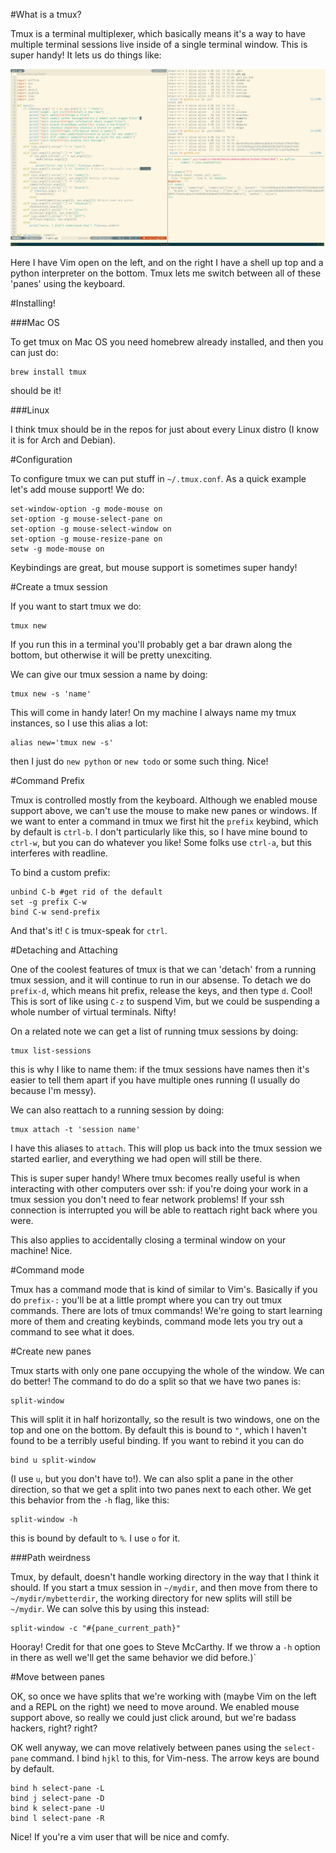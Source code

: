 #What is a tmux?

Tmux is a terminal multiplexer, which basically means it's a way to have
multiple terminal sessions live inside of a single terminal window. This is
super handy! It lets us do things like:

![](example.png)

Here I have Vim open on the left, and on the right I have a shell up top
and a python interpreter on the bottom. Tmux lets me switch between all of
these 'panes' using the keyboard.

#Installing!

###Mac OS

To get tmux on Mac OS you need homebrew already installed, and then you
can just do:

    brew install tmux

should be it!

###Linux

I think tmux should be in the repos for just about every Linux distro (I
know it is for Arch and Debian).

#Configuration

To configure tmux we can put stuff in `~/.tmux.conf`. As a quick example
let's add mouse support! We do:

    set-window-option -g mode-mouse on
    set-option -g mouse-select-pane on
    set-option -g mouse-select-window on
    set-option -g mouse-resize-pane on
    setw -g mode-mouse on

Keybindings are great, but mouse support is sometimes super handy!

#Create a tmux session

If you want to start tmux we do:

    tmux new

If you run this in a terminal you'll probably get a bar drawn along the
bottom, but otherwise it will be pretty unexciting.

We can give our tmux session a name by doing:

    tmux new -s 'name'

This will come in handy later! On my machine I always name my tmux
instances, so I use this alias a lot:

    alias new='tmux new -s'

then I just do `new python` or `new todo` or some such thing. Nice!

#Command Prefix

Tmux is controlled mostly from the keyboard. Although we enabled mouse
support above, we can't use the mouse to make new panes or windows. If we
want to enter a command in tmux we first hit the `prefix` keybind, which
by default is `ctrl-b`. I don't particularly like this, so I have mine
bound to `ctrl-w`, but you can do whatever you like! Some folks use
`ctrl-a`, but this interferes with readline.

To bind a custom prefix:

    unbind C-b #get rid of the default
    set -g prefix C-w
    bind C-w send-prefix

And that's it! `C` is tmux-speak for `ctrl`.

#Detaching and Attaching

One of the coolest features of tmux is that we can 'detach' from a running
tmux session, and it will continue to run in our absense. To detach we do
`prefix-d`, which means hit prefix, release the keys, and then type
`d`. Cool! This is sort of like using `C-z` to suspend Vim, but we
could be suspending a whole number of virtual terminals. Nifty!

On a related note we can get a list of running tmux sessions by doing:

    tmux list-sessions

this is why I like to name them: if the tmux sessions have names then it's
easier to tell them apart if you have multiple ones running (I usually do
because I'm messy).

We can also reattach to a running session by doing:

    tmux attach -t 'session name'

I have this aliases to `attach`. This will plop us back into the tmux
session we started earlier, and everything we had open will still be
there.

This is super super handy! Where tmux becomes really useful is when
interacting with other computers over ssh: if you're doing your work in
a tmux session you don't need to fear network problems! If your ssh
connection is interrupted you will be able to reattach right back where
you were.

This also applies to accidentally closing a terminal window on your
machine! Nice.

#Command mode

Tmux has a command mode that is kind of similar to Vim's. Basically if you
do `prefix-:` you'll be at a little prompt where you can try out tmux
commands. There are lots of tmux commands! We're going to start learning
more of them and creating keybinds, command mode lets you try out
a command to see what it does.

#Create new panes

Tmux starts with only one pane occupying the whole of the window. We can do
better! The command to do do a split so that we have two panes is:

    split-window

This will split it in half horizontally, so the result is two windows, one on
the top and one on the bottom. By default this is bound to `"`, which I haven't
found to be a terribly useful binding. If you want to rebind it you can do

    bind u split-window

(I use `u`, but you don't have to!). We can also split a pane in the other
direction, so that we get a split into two panes next to each other. We get
this behavior from the `-h` flag, like this:

    split-window -h

this is bound by default to `%`. I use `o` for it.

###Path weirdness

Tmux, by default, doesn't handle working directory in the way that I think it
should. If you start a tmux session in `~/mydir`, and then move from there to
`~/mydir/mybetterdir`, the working directory for new splits will still be
`~/mydir`. We can solve this by using this instead:

    split-window -c "#{pane_current_path}"

Hooray! Credit for that one goes to Steve McCarthy. If we throw a `-h` option
in there as well we'll get the same behavior we did before.)`

#Move between panes

OK, so once we have splits that we're working with (maybe Vim on the left
and a REPL on the right) we need to move around. We enabled mouse support
above, so really we could just click around, but we're badass hackers,
right? right?

OK well anyway, we can move relatively between panes using the
`select-pane` command. I bind `hjkl` to this, for Vim-ness. The arrow keys
are bound by default.

    bind h select-pane -L
    bind j select-pane -D
    bind k select-pane -U
    bind l select-pane -R

Nice! If you're a vim user that will be nice and comfy.


